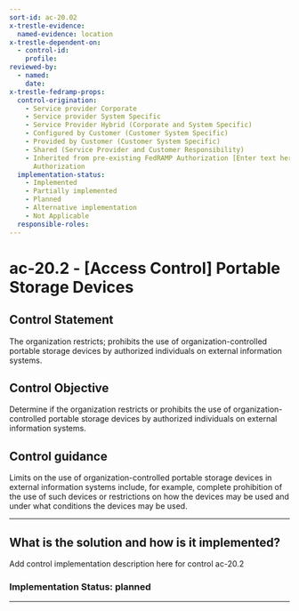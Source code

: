 ```yaml
---
sort-id: ac-20.02
x-trestle-evidence:
  named-evidence: location
x-trestle-dependent-on:
  - control-id:
    profile:
reviewed-by:
  - named:
    date:
x-trestle-fedramp-props:
  control-origination:
    - Service provider Corporate
    - Service provider System Specific
    - Service Provider Hybrid (Corporate and System Specific)
    - Configured by Customer (Customer System Specific)
    - Provided by Customer (Customer System Specific)
    - Shared (Service Provider and Customer Responsibility)
    - Inherited from pre-existing FedRAMP Authorization [Enter text here], Date of
      Authorization
  implementation-status:
    - Implemented
    - Partially implemented
    - Planned
    - Alternative implementation
    - Not Applicable
  responsible-roles:
---
```


# ac-20.2 - \[Access Control\] Portable Storage Devices

## Control Statement

The organization restricts; prohibits the use of organization-controlled portable storage devices by authorized individuals on external information systems.

## Control Objective

Determine if the organization restricts or prohibits the use of organization-controlled portable storage devices by authorized individuals on external information systems.

## Control guidance

Limits on the use of organization-controlled portable storage devices in external information systems include, for example, complete prohibition of the use of such devices or restrictions on how the devices may be used and under what conditions the devices may be used.

______________________________________________________________________

## What is the solution and how is it implemented?

Add control implementation description here for control ac-20.2

### Implementation Status: planned

______________________________________________________________________
